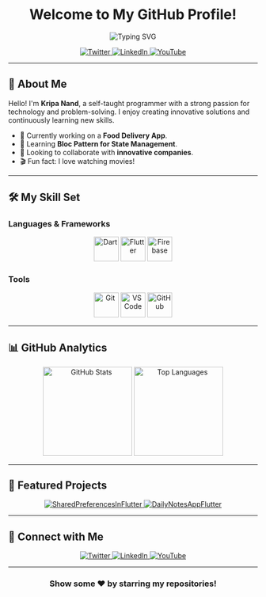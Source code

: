 <!-- Professional Banner Image -->
 
<h1 align="center">Welcome to My GitHub Profile!</h1>
<p align="center">
  <img src="https://readme-typing-svg.demolab.com?font=Fira+Code&size=22&duration=4000&pause=1000&color=0078D4&center=true&vCenter=true&width=600&height=45&lines=Hi%2C+I'm+Kripa+Nand;A+Passionate+Self-taught+Programmer;Always+Learning+and+Innovating" alt="Typing SVG">
</p>

<p align="center">
  <a href="https://twitter.com/kripana97242749" target="_blank">
    <img src="https://img.shields.io/badge/Twitter-%231DA1F2.svg?logo=Twitter&logoColor=white&style=for-the-badge" alt="Twitter"/>
  </a>
  <a href="https://linkedin.com/in/kripanandkumarsah" target="_blank">
    <img src="https://img.shields.io/badge/LinkedIn-%230077B5.svg?logo=LinkedIn&logoColor=white&style=for-the-badge" alt="LinkedIn"/>
  </a>
  <a href="https://www.youtube.com/channel/UCwZTx2OnYhKwiUcIpli35YA" target="_blank">
    <img src="https://img.shields.io/badge/YouTube-%23FF0000.svg?logo=YouTube&logoColor=white&style=for-the-badge" alt="YouTube"/>
  </a>
</p>

---

## 👋 About Me

Hello! I'm **Kripa Nand**, a self-taught programmer with a strong passion for technology and problem-solving. I enjoy creating innovative solutions and continuously learning new skills.

- 🔭 Currently working on a **Food Delivery App**.
- 🌱 Learning **Bloc Pattern for State Management**.
- 👯 Looking to collaborate with **innovative companies**.
- 🎬 Fun fact: I love watching movies!

---

## 🛠️ My Skill Set

### Languages & Frameworks
<p align="center">
  <img src="https://www.vectorlogo.zone/logos/dartlang/dartlang-icon.svg" alt="Dart" width="50" height="50"/>
  <img src="https://www.vectorlogo.zone/logos/flutterio/flutterio-icon.svg" alt="Flutter" width="50" height="50"/>
  <img src="https://www.vectorlogo.zone/logos/firebase/firebase-icon.svg" alt="Firebase" width="50" height="50"/>
</p>

### Tools
<p align="center">
  <img src="https://www.vectorlogo.zone/logos/git-scm/git-scm-icon.svg" alt="Git" width="50" height="50"/>
  <img src="https://www.vectorlogo.zone/logos/visualstudio_code/visualstudio_code-icon.svg" alt="VS Code" width="50" height="50"/>
  <img src="https://www.vectorlogo.zone/logos/github/github-icon.svg" alt="GitHub" width="50" height="50"/>
</p>

---

## 📊 GitHub Analytics

<p align="center">
  <img height="180em" src="https://github-readme-stats.vercel.app/api?username=erkripa&show_icons=true&theme=radical&count_private=true" alt="GitHub Stats"/>
  <img height="180em" src="https://github-readme-stats.vercel.app/api/top-langs/?username=erkripa&layout=compact&theme=radical" alt="Top Languages"/>
</p>

---

## 🚀 Featured Projects

<p align="center">
  <a href="https://github.com/erkripa/SharedPreferencesInFlutter">
    <img src="https://github-readme-stats.vercel.app/api/pin/?username=erkripa&repo=SharedPreferencesInFlutter&theme=radical" alt="SharedPreferencesInFlutter"/>
  </a>
  <a href="https://github.com/erkripa/DailyNotesAppFlutter">
    <img src="https://github-readme-stats.vercel.app/api/pin/?username=erkripa&repo=DailyNotesAppFlutter&theme=radical" alt="DailyNotesAppFlutter"/>
  </a>
</p>

---

## 🤝 Connect with Me

<p align="center">
  <a href="https://twitter.com/kripana97242749" target="_blank">
    <img src="https://img.shields.io/badge/Twitter-%231DA1F2.svg?style=for-the-badge&logo=Twitter&logoColor=white" alt="Twitter"/>
  </a>
  <a href="https://linkedin.com/in/kripanandkumarsah" target="_blank">
    <img src="https://img.shields.io/badge/LinkedIn-%230077B5.svg?style=for-the-badge&logo=LinkedIn&logoColor=white" alt="LinkedIn"/>
  </a>
  <a href="https://www.youtube.com/channel/UCwZTx2OnYhKwiUcIpli35YA" target="_blank">
    <img src="https://img.shields.io/badge/YouTube-%23FF0000.svg?style=for-the-badge&logo=YouTube&logoColor=white" alt="YouTube"/>
  </a>
</p>

---

<div align="center">
  <h3>Show some ❤️ by starring my repositories!</h3>
</div>
